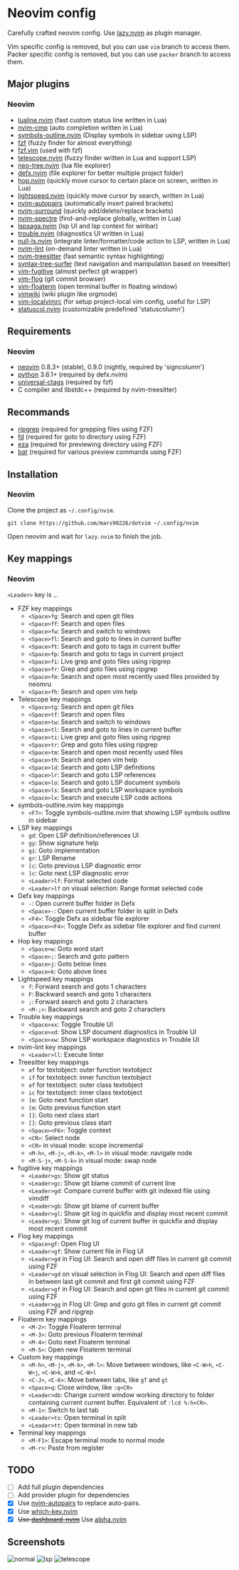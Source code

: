 # Neovim config

Carefully crafted neovim config. Use 
[lazy.nvim](https://github.com/folke/lazy.nvim) as plugin manager.

Vim specific config is removed, but you can use `vim` branch to access them.
Packer specific config is removed, but you can use `packer` branch to access them.

## Major plugins

### Neovim
* [lualine.nvim](https://github.com/nvim-lualine/lualine.nvim) (fast custom status line written in Lua)
* [nvim-cmp](https://github.com/hrsh7th/nvim-cmp) (auto completion written in Lua)
* [symbols-outline.nvim](https://github.com/simrat39/symbols-outline.nvim) (Display symbols in sidebar using LSP)
* [fzf](https://github.com/junegunn/fzf) (fuzzy finder for almost everything)
* [fzf.vim](https://github.com/junegunn/fzf.vim) (used with fzf)
* [telescope.nvim](https://github.com/nvim-telescope/telescope.nvim) (fuzzy finder written in Lua and support LSP)
* [neo-tree.nvim](https://github.com/nvim-neo-tree/neo-tree.nvim) (lua file explorer)
* [defx.nvim](https://github.com/Shougo/defx.nvim) (file explorer for better multiple project folder)
* [hop.nvim](https://github.com/phaazon/hop.nvim) (quickly move cursor to certain place on screen, written in Lua)
* [lightspeed.nvim](https://github.com/ggandor/lightspeed.nvim) (quickly move cursor by search, written in Lua)
* [nvim-autopairs](https://github.com/windwp/nvim-autopairs) (automatically insert paired brackets)
* [nvim-surround](https://github.com/kylechui/nvim-surround) (quickly add/delete/replace brackets)
* [nvim-spectre](https://github.com/windwp/nvim-spectre) (find-and-replace globally, written in Lua)
* [lspsaga.nvim](https://github.com/glepnir/lspsaga.nvim) (lsp UI and lsp context for winbar)
* [trouble.nvim](https://github.com/folke/trouble.nvim) (diagnostics UI written in Lua)
* [null-ls.nvim](https://github.com/jose-elias-alvarez/null-ls.nvim) (integrate linter/formatter/code action to LSP, written in Lua)
* [nvim-lint](https://github.com/mfussenegger/nvim-lint) (on-demand linter written in Lua)
* [nvim-treesitter](https://github.com/nvim-treesitter/nvim-treesitter) (fast semantic syntax highlighting)
* [syntax-tree-surfer](https://github.com/ziontee113/syntax-tree-surfer) (text navigation and manipulation based on treesitter)
* [vim-fugitive](https://github.com/tpope/vim-fugitive) (almost perfect git wrapper)
* [vim-flog](https://github.com/rbong/vim-flog) (git commit browser)
* [vim-floaterm](https://github.com/voldikss/vim-floaterm) (open terminal buffer in floating window)
* [vimwiki](https://github.com/vimwiki/vimwiki) (wiki plugin like orgmode)
* [vim-localvimrc](https://github.com/embear/vim-localvimrc) (for setup project-local vim config, useful for LSP)
* [statuscol.nvim](https://github.com/luukvbaal/statuscol.nvim) (customizable predefined 'statuscolumn')

## Requirements

### Neovim
* [neovim](https://neovim.io/) 0.8.3+ (stable), 0.9.0 (nightly, required by 'signcolumn')
* [python](https://www.python.org/) 3.6.1+ (required by defx.nvim)
* [universal-ctags](https://github.com/universal-ctags/ctags) (required by fzf)
* C compiler and libstdc++ (required by nvim-treesitter)

## Recommands

* [ripgrep](https://github.com/BurntSushi/ripgrep) (required for grepping files using FZF)
* [fd](https://github.com/sharkdp/fd) (required for goto to directory using FZF)
* [eza](https://github.com/eza-community/eza) (required for previewing directory using FZF)
* [bat](https://github.com/sharkdp/bat) (required for various preview commands using FZF)

## Installation

### Neovim

Clone the project as `~/.config/nvim`.
```
git clone https://github.com/mars90226/dotvim ~/.config/nvim
```

Open neovim and wait for `lazy.nvim` to finish the job.

## Key mappings

### Neovim
`<Leader>` key is `,`.

* FZF key mappings
    * `<Space>fg`: Search and open git files
    * `<Space>ff`: Search and open files
    * `<Space>fw`: Search and switch to windows
    * `<Space>fl`: Search and goto to lines in current buffer
    * `<Space>ft`: Search and goto to tags in current buffer
    * `<Space>fp`: Search and goto to tags in current project
    * `<Space>fi`: Live grep and goto files using ripgrep
    * `<Space>fr`: Grep and goto files using ripgrep
    * `<Space>fm`: Search and open most recently used files provided by neomru
    * `<Space>fh`: Search and open vim help
* Telescope key mappings
    * `<Space>tg`: Search and open git files
    * `<Space>tf`: Search and open files
    * `<Space>tw`: Search and switch to windows
    * `<Space>tl`: Search and goto to lines in current buffer
    * `<Space>ti`: Live grep and goto files using ripgrep
    * `<Space>tr`: Grep and goto files using ripgrep
    * `<Space>tm`: Search and open most recently used files
    * `<Space>th`: Search and open vim help
    * `<Space>ld`: Search and goto LSP definitions
    * `<Space>lr`: Search and goto LSP references
    * `<Space>lo`: Search and goto LSP document symbols
    * `<Space>ls`: Search and goto LSP workspace symbols
    * `<Space>lx`: Search and execute LSP code actions
* symbols-outline.nvim key mappings
    * `<F7>`: Toggle symbols-outline.nvim that showing LSP symbols outline in sidebar
* LSP key mappings
    * `gd`: Open LSP definition/references UI
    * `gy`: Show signature help
    * `gi`: Goto implementation
    * `gr`: LSP Rename
    * `[c`: Goto previous LSP diagnostic error
    * `]c`: Goto next LSP diagnostic error
    * `<Leader>lf`: Format selected code
    * `<Leader>lf` on visual selection: Range format selected code
* Defx key mappings
    * `-`: Open current buffer folder in Defx
    * `<Space>-`: Open current buffer folder in split in Defx
    * `<F4>`: Toggle Defx as sidebar file explorer
    * `<Space><F4>`: Toggle Defx as sidebar file explorer and find current buffer
* Hop key mappings
    * `<Space>w`: Goto word start
    * `<Space>;`: Search and goto pattern
    * `<Space>j`: Goto below lines
    * `<Space>k`: Goto above lines
* Lightspeed key mappings
    * `f`: Forward search and goto 1 characters
    * `F`: Backward search and goto 1 characters
    * `;`: Forward search and goto 2 characters
    * `<M-;>`: Backward search and goto 2 characters
* Trouble key mappings
    * `<Space>xx`: Toggle Trouble UI
    * `<Space>xd`: Show LSP document diagnostics in Trouble UI
    * `<Space>xw`: Show LSP workspace diagnostics in Trouble UI
* nvim-lint key mappings
    * `<Leader>ll`: Execute linter
* Treesitter key mappings
    * `af` for textobject: outer function textobject
    * `if` for textobject: inner function textobject
    * `af` for textobject: outer class textobject
    * `ic` for textobject: inner class textobject
    * `]m`: Goto next function start
    * `[m`: Goto previous function start
    * `]]`: Goto next class start
    * `[]`: Goto previous class start
    * `<Space><F6>`: Toggle context
    * `<CR>`: Select node
    * `<CR>` in visual mode: scope incremental
    * `<M-h>`, `<M-j>`, `<M-k>`, `<M-l>` in visual mode: navigate node
    * `<M-S-j>`, `<M-S-k>` in visual mode: swap node
* fugitive key mappings
    * `<Leader>gs`: Show git status
    * `<Leader>gc`: Show git blame commit of current line
    * `<Leader>gd`: Compare current buffer with git indexed file using vimdiff
    * `<Leader>gb`: Show git blame of current buffer
    * `<Leader>gl`: Show git log in quickfix and display most recent commit
    * `<Leader>gL`: Show git log of current buffer in quickfix and display most recent commit
* Flog key mappings
    * `<Space>gf`: Open Flog UI
    * `<Leader>gf`: Show current file in Flog UI
    * `<Leader>gd` in Flog UI: Search and open diff files in current git commit using FZF
    * `<Leader>gd` on visual selection in Flog UI: Search and open diff files in between last git commit and first git commit using FZF
    * `<Leader>gf` in Flog UI: Search and open git files in current git commit using FZF
    * `<Leader>gg` in Flog UI: Grep and goto git files in current git commit using FZF and ripgrep
* Floaterm key mappings
    * `<M-2>`: Toggle Floaterm terminal
    * `<M-3>`: Goto previous Floaterm terminal
    * `<M-4>`: Goto next Floaterm terminal
    * `<M-5>`: Open new Floaterm terminal
* Custom key mappings
    * `<M-h>`, `<M-j>`, `<M-k>`, `<M-l>`: Move between windows, like `<C-W>h`, `<C-W>j`, `<C-W>k`, and `<C-W>l`
    * `<C-J>`, `<C-K>`: Move between tabs, like `gT` and `gt`
    * `<Space>q`: Close window, like `:q<CR>`
    * `<Leader>db`: Change current window working directory to folder containing current current buffer. Equivalent of `:lcd %:h<CR>`.
    * `<M-1>`: Switch to last tab
    * `<Leader>ts`: Open terminal in split
    * `<Leader>tt`: Open terminal in new tab
* Terminal key mappings
    * `<M-F1>`: Escape terminal mode to normal mode
    * `<M-r>`: Paste from register

## TODO

* [ ] Add full plugin dependencies
* [ ] Add provider plugin for dependencies
* [x] Use [nvim-autopairs](https://github.com/windwp/nvim-autopairs) to replace auto-pairs.
* [x] Use [which-key.nvim](https://github.com/folke/which-key.nvim)
* [x] ~~Use [dashboard-nvim](https://github.com/glepnir/dashboard-nvim)~~ Use [alpha.nvim](https://github.com/goolord/alpha-nvim)

## Screenshots

![normal](https://user-images.githubusercontent.com/1523214/141642117-9660db2d-b116-48af-83f1-af93184b2bd8.png)
![lsp](https://user-images.githubusercontent.com/1523214/141642118-fbf887c8-6939-4818-977a-132a41071e21.png)
![telescope](https://user-images.githubusercontent.com/1523214/141642124-4342b201-6589-40d9-9959-fd937fe3de49.png)

